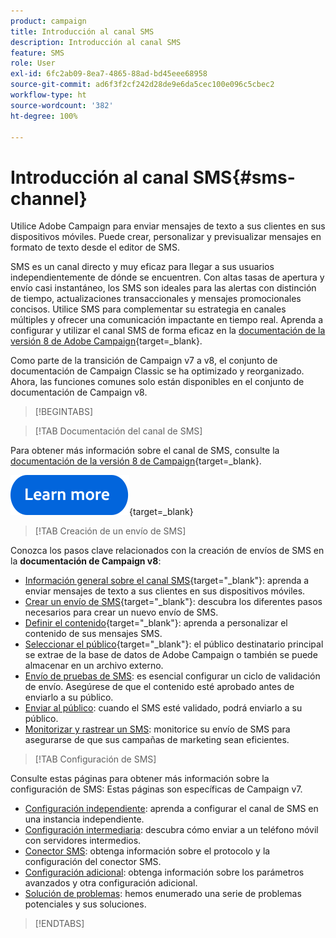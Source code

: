 ```yaml
---
product: campaign
title: Introducción al canal SMS
description: Introducción al canal SMS
feature: SMS
role: User
exl-id: 6fc2ab09-8ea7-4865-88ad-bd45eee68958
source-git-commit: ad6f3f2cf242d28de9e6da5cec100e096c5cbec2
workflow-type: ht
source-wordcount: '382'
ht-degree: 100%

---
```


# Introducción al canal SMS{#sms-channel}

Utilice Adobe Campaign para enviar mensajes de texto a sus clientes en sus dispositivos móviles. Puede crear, personalizar y previsualizar mensajes en formato de texto desde el editor de SMS.

SMS es un canal directo y muy eficaz para llegar a sus usuarios independientemente de dónde se encuentren. Con altas tasas de apertura y envío casi instantáneo, los SMS son ideales para las alertas con distinción de tiempo, actualizaciones transaccionales y mensajes promocionales concisos. Utilice SMS para complementar su estrategia en canales múltiples y ofrecer una comunicación impactante en tiempo real. Aprenda a configurar y utilizar el canal SMS de forma eficaz en la [documentación de la versión 8 de Adobe Campaign](https://experienceleague.adobe.com/docs/campaign/campaign-v8/send/sms/sms.html?lang=es){target=_blank}.

Como parte de la transición de Campaign v7 a v8, el conjunto de documentación de Campaign Classic se ha optimizado y reorganizado. Ahora, las funciones comunes solo están disponibles en el conjunto de documentación de Campaign v8.

>[!BEGINTABS]

>[!TAB Documentación del canal de SMS]

Para obtener más información sobre el canal de SMS, consulte la [documentación de la versión 8 de Campaign](https://experienceleague.adobe.com/docs/campaign/campaign-v8/send/sms/sms.html?lang=es){target=_blank}.


[![imagen](../../assets/do-not-localize/learn-more-button.svg)](https://experienceleague.adobe.com/docs/campaign/campaign-v8/send/sms/sms.html?lang=es){target=_blank}


>[!TAB Creación de un envío de SMS]

Conozca los pasos clave relacionados con la creación de envíos de SMS en la **documentación de Campaign v8**:

* [Información general sobre el canal SMS](https://experienceleague.adobe.com/docs/campaign/campaign-v8/send/sms/sms.html?lang=es){target="_blank"}: aprenda a enviar mensajes de texto a sus clientes en sus dispositivos móviles.
* [Crear un envío de SMS](https://experienceleague.adobe.com/docs/campaign/campaign-v8/send/sms/create-sms/create-sms.html?lang=es){target="_blank"}: descubra los diferentes pasos necesarios para crear un nuevo envío de SMS.
* [Definir el contenido](https://experienceleague.adobe.com/docs/campaign/campaign-v8/send/sms/create-sms/sms-content.html?lang=es){target="_blank"}: aprenda a personalizar el contenido de sus mensajes SMS.
* [Seleccionar el público](https://experienceleague.adobe.com/docs/campaign/campaign-v8/send/sms/create-sms/sms-audience.html?lang=es){target="_blank"}: el público destinatario principal se extrae de la base de datos de Adobe Campaign o también se puede almacenar en un archivo externo.
* [Envío de pruebas de SMS](https://experienceleague.adobe.com/docs/campaign/campaign-v8/send/sms/validate-sms/sms-proofs.html?lang=es): es esencial configurar un ciclo de validación de envío. Asegúrese de que el contenido esté aprobado antes de enviarlo a su público.
* [Enviar al público](https://experienceleague.adobe.com/docs/campaign/campaign-v8/send/sms/validate-sms/sms-send.html?lang=es): cuando el SMS esté validado, podrá enviarlo a su público.
* [Monitorizar y rastrear un SMS](https://experienceleague.adobe.com/docs/campaign/campaign-v8/send/sms/sms-monitor.html?lang=es): monitorice su envío de SMS para asegurarse de que sus campañas de marketing sean eficientes.


>[!TAB Configuración de SMS]

Consulte estas páginas para obtener más información sobre la configuración de SMS: Estas páginas son específicas de Campaign v7.

* [Configuración independiente](sms-set-up.md): aprenda a configurar el canal de SMS en una instancia independiente.
* [Configuración intermediaria](sms-set-up-mid.md): descubra cómo enviar a un teléfono móvil con servidores intermedios.
* [Conector SMS](sms-protocol.md): obtenga información sobre el protocolo y la configuración del conector SMS.
* [Configuración adicional](sms-send.md): obtenga información sobre los parámetros avanzados y otra configuración adicional.
* [Solución de problemas](troubleshooting-sms.md): hemos enumerado una serie de problemas potenciales y sus soluciones.

>[!ENDTABS]



<!--
Use Adobe Campaign to send personalized SMS messages.

Before starting sending SMS:

* Make sure recipient profiles contain at least a mobile phone in their profile.
* Learn more about the Adobe Campaign [Delivery best practices](delivery-best-practices.md).

The key steps to send a SMS are as follows:

* [Configure the SMS channel](sms-set-up.md)
* [Create a SMS delivery](sms-create.md)
* [Define the audience](sms-create.md#selecting-the-target-population)
* [Define the SMS content](sms-create.md#defining-the-sms-content)
* [Send, monitor and track SMS](sms-send.md)
* [Troubleshoot](troubleshooting-sms.md)

In addition, you need to be familiar with SMS protocol and settings. Walk through the connection set up between Adobe Campaign and a SMPP provider in [this document](sms-protocol.md)

For global information on how to create a delivery, refer to [this section](steps-about-delivery-creation-steps.md).

>[!NOTE]
>
>Adobe Campaign also lets you submit notifications on mobile terminals, via its **Adobe Campaign Mobile App Channel (NMAC)** option. 
> 
>For more on this, refer to the [Get started with mobile app channel](about-mobile-app-channel.md) section.
-->